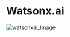 # Watsonx.ai


![watsonxai_Image](https://github.com/mannesrik/Watsonx.ai/assets/32570255/f2cb234a-7307-4fc8-948c-3b0fc0a0ae5d)
